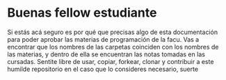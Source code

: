 <h1>Buenas fellow estudiante</h1>
<p>Si estás acá seguro es por qué que precisas algo de esta documentación para poder aprobar las materias de programación de la facu.
  Vas a encontrar que los nombres de las carpetas coinciden con los nombres de las materias, y dentro de ella se encuentran las notas tomadas en las cursadas.
  Sentite libre de usar, copiar, forkear, clonar y contribuir a este humilde repositorio en el caso que lo consideres necesario, suerte</p>
